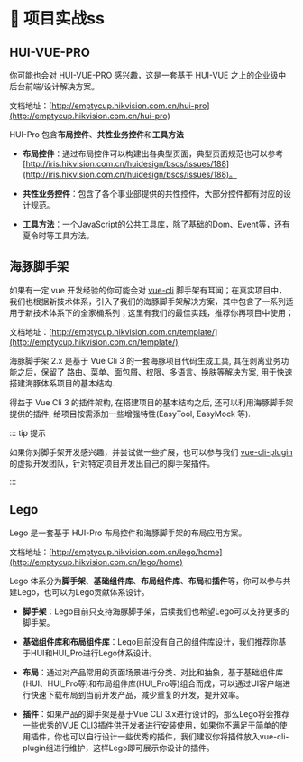# 🎲 项目实战ss

## HUI-VUE-PRO

你可能也会对 HUI-VUE-PRO 感兴趣，这是一套基于 HUI-VUE 之上的企业级中后台前端/设计解决方案。

文档地址：[http://emptycup.hikvision.com.cn/hui-pro](http://emptycup.hikvision.com.cn/hui-pro)

HUI-Pro 包含**布局控件**、**共性业务控件**和**工具方法**

- **布局控件**：通过布局控件可以构建出各典型页面，典型页面规范也可以参考[http://iris.hikvision.com.cn/huidesign/bscs/issues/188](http://iris.hikvision.com.cn/huidesign/bscs/issues/188)。

- **共性业务控件**：包含了各个事业部提供的共性控件，大部分控件都有对应的设计规范。

- **工具方法**：一个JavaScript的公共工具库，除了基础的Dom、Event等，还有夏令时等工具方法。

## 海豚脚手架

如果有一定 vue 开发经验的你可能会对 [vue-cli](https://cli.vuejs.org/zh/guide/) 脚手架有耳闻；在真实项目中，我们也根据新技术体系，引入了我们的海豚脚手架解决方案，其中包含了一系列适用于新技术体系下的全家桶系列；这里有我们的最佳实践，推荐你再项目中使用；

文档地址：[http://emptycup.hikvision.com.cn/template/](http://emptycup.hikvision.com.cn/template/)

海豚脚手架 2.x 是基于 Vue Cli 3 的一套海豚项目代码生成工具, 其在剥离业务功能之后，保留了 路由、菜单、面包屑、权限、多语言、换肤等解决方案, 用于快速搭建海豚体系项目的基本结构.

得益于 Vue Cli 3 的插件架构, 在搭建项目的基本结构之后, 还可以利用海豚脚手架提供的插件, 给项目按需添加一些增强特性(EasyTool, EasyMock 等).

::: tip 提示

如果你对脚手架开发感兴趣，并尝试做一些扩展，也可以参与我们 [vue-cli-plugin](http://iris.hikvision.com.cn/vue-cli-plugin) 的虚拟开发团队，针对特定项目开发出自己的脚手架插件。

:::

## Lego

Lego 是一套基于 HUI-Pro 布局控件和海豚脚手架的布局应用方案。

文档地址：[http://emptycup.hikvision.com.cn/lego/home](http://emptycup.hikvision.com.cn/lego/home)

Lego 体系分为**脚手架**、**基础组件库**、**布局组件库**、**布局**和**插件**等，你可以参与共建Lego，也可以为Lego贡献体系设计。

- **脚手架**：Lego目前只支持海豚脚手架，后续我们也希望Lego可以支持更多的脚手架。

- **基础组件库和布局组件库**：Lego目前没有自己的组件库设计，我们推荐你基于HUI和HUI_Pro进行Lego体系设计。

- **布局**：通过对产品常用的页面场景进行分类、对比和抽象，基于基础组件库(HUI、HUI_Pro等)和布局组件库(HUI_Pro等)组合而成，可以通过UI客户端进行快速下载布局到当前开发产品，减少重复的开发，提升效率。

- **插件**：如果产品的脚手架是基于Vue CLI 3.x进行设计的，那么Lego将会推荐一些优秀的VUE CLI3插件供开发者进行安装使用，如果你不满足于简单的使用插件，你也可以自行设计一些优秀的插件，我们建议你将插件放入vue-cli-plugin组进行维护，这样Lego即可展示你设计的插件。

